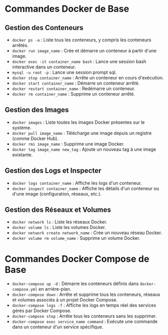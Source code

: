 # Commandes Docker de Base

## Gestion des Conteneurs

- `docker ps -a` : Liste tous les conteneurs, y compris les conteneurs arrêtés.
- `docker run image_name` : Crée et démarre un conteneur à partir d'une image.
- `docker exec -it container_name bash` : Lance une session bash interactive dans un conteneur.
- `mysql -u root -p` : Lance une session prompt sql.
- `docker stop container_name` : Arrête un conteneur en cours d'exécution.
- `docker start container_name` : Démarre un conteneur arrêté.
- `docker restart container_name` : Redémarre un conteneur.
- `docker rm container_name` : Supprime un conteneur arrêté.

## Gestion des Images

- `docker images` : Liste toutes les images Docker présentes sur le système.
- `docker pull image_name` : Télécharge une image depuis un registre (comme Docker Hub).
- `docker rmi image_name` : Supprime une image Docker.
- `docker tag image_name new_tag` : Ajoute un nouveau tag à une image existante.

## Gestion des Logs et Inspecter

- `docker logs container_name` : Affiche les logs d'un conteneur.
- `docker inspect container_name` : Affiche les détails d'un conteneur ou d'une image (configuration, réseaux, etc.).

## Gestion des Réseaux et Volumes

- `docker network ls` : Liste les réseaux Docker.
- `docker volume ls` : Liste les volumes Docker.
- `docker network create network_name` : Crée un nouveau réseau Docker.
- `docker volume rm volume_name` : Supprime un volume Docker.

# Commandes Docker Compose de Base

- `docker-compose up -d` : Démarre les conteneurs définis dans `docker-compose.yml` en arrière-plan.
- `docker-compose down` : Arrête et supprime tous les conteneurs, réseaux et volumes associés à un projet Docker Compose.
- `docker-compose logs -f` : Affiche les logs en temps réel des services gérés par Docker Compose.
- `docker-compose stop` : Arrête tous les conteneurs sans les supprimer.
- `docker-compose exec service_name command` : Exécute une commande dans un conteneur d'un service spécifique.

